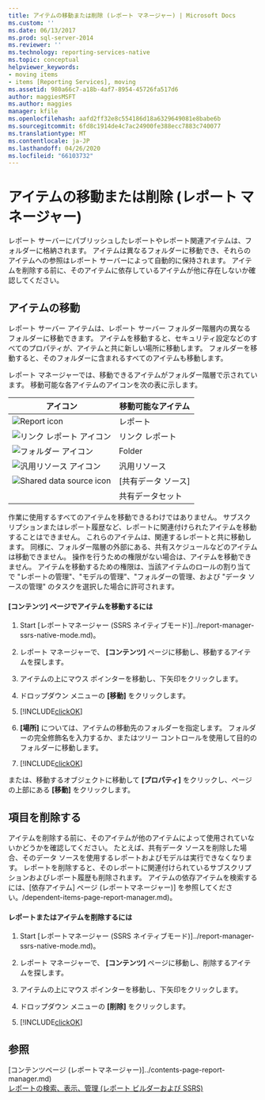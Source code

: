 ```yaml
---
title: アイテムの移動または削除 (レポート マネージャー) | Microsoft Docs
ms.custom: ''
ms.date: 06/13/2017
ms.prod: sql-server-2014
ms.reviewer: ''
ms.technology: reporting-services-native
ms.topic: conceptual
helpviewer_keywords:
- moving items
- items [Reporting Services], moving
ms.assetid: 980a66c7-a18b-4af7-8954-45726fa517d6
author: maggiesMSFT
ms.author: maggies
manager: kfile
ms.openlocfilehash: aafd2ff32e8c554186d18a6329649081e8babe6b
ms.sourcegitcommit: 6fd8c1914de4c7ac24900fe388ecc7883c740077
ms.translationtype: MT
ms.contentlocale: ja-JP
ms.lasthandoff: 04/26/2020
ms.locfileid: "66103732"
---
```

# <a name="move-or-delete-an-item-report-manager"></a>アイテムの移動または削除 (レポート マネージャー)
  レポート サーバーにパブリッシュしたレポートやレポート関連アイテムは、フォルダーに格納されます。 アイテムは異なるフォルダーに移動でき、それらのアイテムへの参照はレポート サーバーによって自動的に保持されます。 アイテムを削除する前に、そのアイテムに依存しているアイテムが他に存在しないか確認してください。  
  
## <a name="move-an-item"></a>アイテムの移動  
 レポート サーバー アイテムは、レポート サーバー フォルダー階層内の異なるフォルダーに移動できます。 アイテムを移動すると、セキュリティ設定などのすべてのプロパティが、アイテムと共に新しい場所に移動します。 フォルダーを移動すると、そのフォルダーに含まれるすべてのアイテムも移動します。  
  
 レポート マネージャーでは、移動できるアイテムがフォルダー階層で示されています。 移動可能な各アイテムのアイコンを次の表に示します。  
  
|アイコン|移動可能なアイテム|  
|----------|-------------------|  
|![Report icon](../media/hlp-16doc.gif "レポート アイコン")|レポート|  
|![リンク レポート アイコン](../media/hlp-16linked.gif "リンク レポート アイコン")|リンク レポート|  
|![フォルダー アイコン](../media/hlp-16folder.gif "フォルダー アイコン")|Folder|  
|![汎用リソース アイコン](../media/hlp-16file.gif "汎用リソース アイコン")|汎用リソース|  
|![Shared data source icon](../media/hlp-16datasource.png "共有データ ソースのアイコン")|[共有データ ソース]|  
||共有データセット|  
  
 作業に使用するすべてのアイテムを移動できるわけではありません。 サブスクリプションまたはレポート履歴など、レポートに関連付けられたアイテムを移動することはできません。 これらのアイテムは、関連するレポートと共に移動します。 同様に、フォルダー階層の外部にある、共有スケジュールなどのアイテムは移動できません。 操作を行うための権限がない場合は、アイテムを移動できません。 アイテムを移動するための権限は、当該アイテムのロールの割り当てで "レポートの管理"、"モデルの管理"、"フォルダーの管理、および "データ ソースの管理" のタスクを選択した場合に許可されます。  
  
#### <a name="to-move-an-item-from-within-the-contents-page"></a>[コンテンツ] ページでアイテムを移動するには  
  
1.  Start [レポートマネージャー &#40;SSRS ネイティブモード&#41;]../report-manager-ssrs-native-mode.md)。  
  
2.  レポート マネージャーで、 **[コンテンツ]** ページに移動し、移動するアイテムを探します。  
  
3.  アイテムの上にマウス ポインターを移動し、下矢印をクリックします。  
  
4.  ドロップダウン メニューの **[移動]** をクリックします。  
  
5.  [!INCLUDE[clickOK](../../../includes/clickok-md.md)]  
  
6.  **[場所]** については、アイテムの移動先のフォルダーを指定します。 フォルダーの完全修飾名を入力するか、またはツリー コントロールを使用して目的のフォルダーに移動します。  
  
7.  [!INCLUDE[clickOK](../../../includes/clickok-md.md)]  
  
 または、移動するオブジェクトに移動して **[プロパティ]** をクリックし、ページの上部にある **[移動]** をクリックします。  
  
## <a name="delete-an-item"></a>項目を削除する  
 アイテムを削除する前に、そのアイテムが他のアイテムによって使用されていないかどうかを確認してください。 たとえば、共有データ ソースを削除した場合、そのデータ ソースを使用するレポートおよびモデルは実行できなくなります。 レポートを削除すると、そのレポートに関連付けられているサブスクリプションおよびレポート履歴も削除されます。 アイテムの依存アイテムを検索するには、[依存アイテム] ページ &#40;レポートマネージャー&#41;] を参照してください。/dependent-items-page-report-manager.md)。  
  
#### <a name="to-delete-a-report-or-item"></a>レポートまたはアイテムを削除するには  
  
1.  Start [レポートマネージャー &#40;SSRS ネイティブモード&#41;]../report-manager-ssrs-native-mode.md)。  
  
2.  レポート マネージャーで、 **[コンテンツ]** ページに移動し、削除するアイテムを探します。  
  
3.  アイテムの上にマウス ポインターを移動し、下矢印をクリックします。  
  
4.  ドロップダウン メニューの **[削除]** をクリックします。  
  
5.  [!INCLUDE[clickOK](../../../includes/clickok-md.md)]  
  
## <a name="see-also"></a>参照  
 [コンテンツページ &#40;レポートマネージャー&#41;]../contents-page-report-manager.md)   
 [レポートの検索、表示、管理 &#40;レポート ビルダーおよび SSRS&#41;](../report-builder/finding-viewing-and-managing-reports-report-builder-and-ssrs.md)  
  
  
